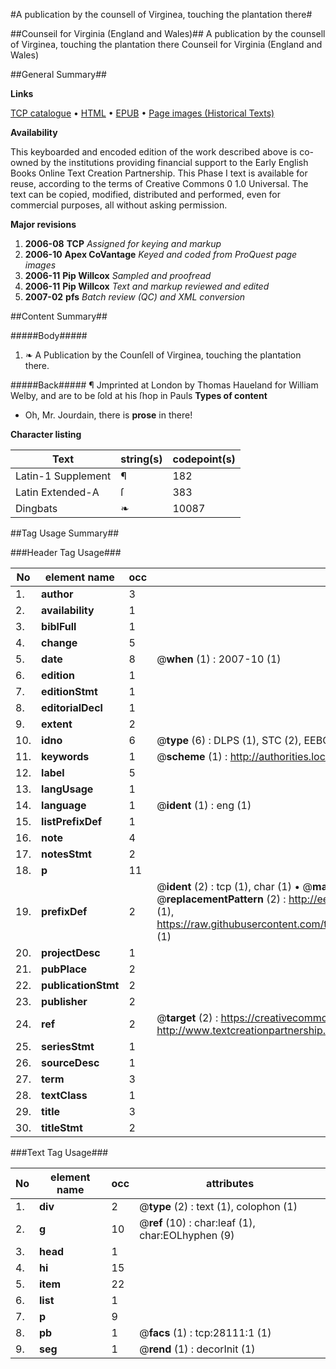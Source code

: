 #A publication by the counsell of Virginea, touching the plantation there#

##Counseil for Virginia (England and Wales)##
A publication by the counsell of Virginea, touching the plantation there
Counseil for Virginia (England and Wales)

##General Summary##

**Links**

[TCP catalogue](http://www.ota.ox.ac.uk/tcp/)  • 
[HTML](http://tei.it.ox.ac.uk/tcp/Texts-HTML/free/A14/A14512.html)  • 
[EPUB](http://tei.it.ox.ac.uk/tcp/Texts-EPUB/free/A14/A14512.epub) • 
[Page images (Historical Texts)](https://data.historicaltexts.jisc.ac.uk/view?pubId=eebo-29900264e&pageId=eebo-29900264e-28111-1)

**Availability**

This keyboarded and encoded edition of the
	       work described above is co-owned by the institutions
	       providing financial support to the Early English Books
	       Online Text Creation Partnership. This Phase I text is
	       available for reuse, according to the terms of Creative
	       Commons 0 1.0 Universal. The text can be copied,
	       modified, distributed and performed, even for
	       commercial purposes, all without asking permission.

**Major revisions**

1. __2006-08__ __TCP__ *Assigned for keying and markup*
1. __2006-10__ __Apex CoVantage__ *Keyed and coded from ProQuest page images*
1. __2006-11__ __Pip Willcox__ *Sampled and proofread*
1. __2006-11__ __Pip Willcox__ *Text and markup reviewed and edited*
1. __2007-02__ __pfs__ *Batch review (QC) and XML conversion*

##Content Summary##

#####Body#####

1. ❧ A Publication by the Counſell of Virginea, touching the plantation there.

#####Back#####
¶ Jmprinted at London by Thomas Haueland for William Welby, and are to be ſold at his ſhop in Pauls 
**Types of content**

  * Oh, Mr. Jourdain, there is **prose** in there!

**Character listing**


|Text|string(s)|codepoint(s)|
|---|---|---|
|Latin-1 Supplement|¶|182|
|Latin Extended-A|ſ|383|
|Dingbats|❧|10087|

##Tag Usage Summary##

###Header Tag Usage###

|No|element name|occ|attributes|
|---|---|---|---|
|1.|__author__|3||
|2.|__availability__|1||
|3.|__biblFull__|1||
|4.|__change__|5||
|5.|__date__|8| @__when__ (1) : 2007-10 (1)|
|6.|__edition__|1||
|7.|__editionStmt__|1||
|8.|__editorialDecl__|1||
|9.|__extent__|2||
|10.|__idno__|6| @__type__ (6) : DLPS (1), STC (2), EEBO-CITATION (1), OCLC (1), VID (1)|
|11.|__keywords__|1| @__scheme__ (1) : http://authorities.loc.gov/ (1)|
|12.|__label__|5||
|13.|__langUsage__|1||
|14.|__language__|1| @__ident__ (1) : eng (1)|
|15.|__listPrefixDef__|1||
|16.|__note__|4||
|17.|__notesStmt__|2||
|18.|__p__|11||
|19.|__prefixDef__|2| @__ident__ (2) : tcp (1), char (1)  •  @__matchPattern__ (2) : ([0-9\-]+):([0-9IVX]+) (1), (.+) (1)  •  @__replacementPattern__ (2) : http://eebo.chadwyck.com/downloadtiff?vid=$1&page=$2 (1), https://raw.githubusercontent.com/textcreationpartnership/Texts/master/tcpchars.xml#$1 (1)|
|20.|__projectDesc__|1||
|21.|__pubPlace__|2||
|22.|__publicationStmt__|2||
|23.|__publisher__|2||
|24.|__ref__|2| @__target__ (2) : https://creativecommons.org/publicdomain/zero/1.0/ (1), http://www.textcreationpartnership.org/docs/. (1)|
|25.|__seriesStmt__|1||
|26.|__sourceDesc__|1||
|27.|__term__|3||
|28.|__textClass__|1||
|29.|__title__|3||
|30.|__titleStmt__|2||


###Text Tag Usage###

|No|element name|occ|attributes|
|---|---|---|---|
|1.|__div__|2| @__type__ (2) : text (1), colophon (1)|
|2.|__g__|10| @__ref__ (10) : char:leaf (1), char:EOLhyphen (9)|
|3.|__head__|1||
|4.|__hi__|15||
|5.|__item__|22||
|6.|__list__|1||
|7.|__p__|9||
|8.|__pb__|1| @__facs__ (1) : tcp:28111:1 (1)|
|9.|__seg__|1| @__rend__ (1) : decorInit (1)|
